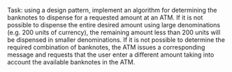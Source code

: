 Task: using a design pattern, implement an algorithm for determining the banknotes to dispense for a requested amount at an ATM. If it is not possible to dispense the entire desired amount using large denominations (e.g. 200 units of currency), the remaining amount less than 200 units will be dispensed in smaller denominations. If it is not possible to determine the required combination of banknotes, the ATM issues a corresponding message and requests that the user enter a different amount taking into account the available banknotes in the ATM.
